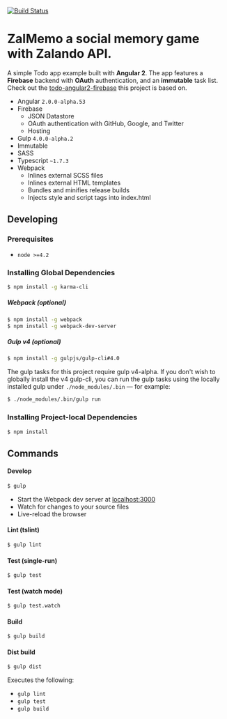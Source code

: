 [![Build Status](https://travis-ci.org/r-park/todo-angular2-firebase.svg?branch=master)](https://travis-ci.org/r-park/todo-angular2-firebase)


# ZalMemo a social memory game with Zalando API.
A simple Todo app example built with **Angular 2**. The app features a **Firebase** backend with **OAuth** authentication, and an **immutable** task list. Check out the <a href="https://github.com/r-park/todo-angular2-firebase" target="_blank">todo-angular2-firebase</a> this project is based on.

- Angular `2.0.0-alpha.53`
- Firebase
  - JSON Datastore
  - OAuth authentication with GitHub, Google, and Twitter
  - Hosting
- Gulp `4.0.0-alpha.2`
- Immutable
- SASS
- Typescript `~1.7.3`
- Webpack
  - Inlines external SCSS files
  - Inlines external HTML templates
  - Bundles and minifies release builds
  - Injects style and script tags into index.html


## Developing
### Prerequisites
- `node >=4.2`

### Installing Global Dependencies
```bash
$ npm install -g karma-cli
```

##### Webpack (optional)
```bash
$ npm install -g webpack
$ npm install -g webpack-dev-server
```

##### Gulp v4 (optional)
```bash
$ npm install -g gulpjs/gulp-cli#4.0
```
The gulp tasks for this project require gulp v4-alpha. If you don't wish to globally install the v4 gulp-cli, you can run the gulp tasks using the locally installed gulp under `./node_modules/.bin` — for example:
```bash
$ ./node_modules/.bin/gulp run
```


### Installing Project-local Dependencies
```bash
$ npm install
```


## Commands
#### Develop
```bash
$ gulp
```
- Start the Webpack dev server at <a href="http://localhost:3000" target="_blank">localhost:3000</a>
- Watch for changes to your source files
- Live-reload the browser

#### Lint (tslint)
```bash
$ gulp lint
```

#### Test (single-run)
```bash
$ gulp test
```

#### Test (watch mode)
```bash
$ gulp test.watch
```

#### Build
```bash
$ gulp build
```

#### Dist build
```bash
$ gulp dist
```
Executes the following:
- `gulp lint`
- `gulp test`
- `gulp build`
